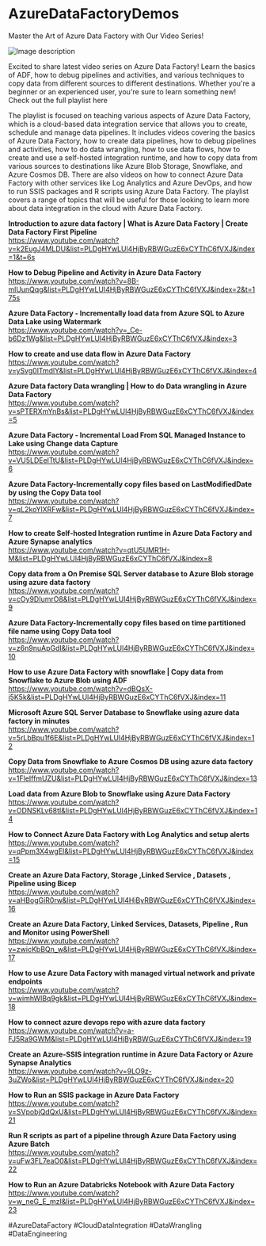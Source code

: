 # AzureDataFactoryDemos
Master the Art of Azure Data Factory with Our Video Series!


![Image description](https://dev-to-uploads.s3.amazonaws.com/uploads/articles/34tw985kf8ed98ox7c2z.jpg)

Excited to share  latest video series on Azure Data Factory! Learn the basics of ADF, how to debug pipelines and activities, and various techniques to copy data from different sources to different destinations. Whether you're a beginner or an experienced user, you're sure to learn something new! Check out the full playlist here

The playlist is focused on teaching various aspects of Azure Data Factory, which is a cloud-based data integration service that allows you to create, schedule and manage data pipelines. It includes videos covering the basics of Azure Data Factory, how to create data pipelines, how to debug pipelines and activities, how to do data wrangling, how to use data flows, how to create and use a self-hosted integration runtime, and how to copy data from various sources to destinations like Azure Blob Storage, Snowflake, and Azure Cosmos DB. There are also videos on how to connect Azure Data Factory with other services like Log Analytics and Azure DevOps, and how to run SSIS packages and R scripts using Azure Data Factory. The playlist covers a range of topics that will be useful for those looking to learn more about data integration in the cloud with Azure Data Factory.

**Introduction to azure data factory | What is Azure Data Factory | Create Data Factory First Pipeline**<br>
https://www.youtube.com/watch?v=k2EugJ4MLDU&list=PLDgHYwLUl4HjByRBWGuzE6xCYThC6fVXJ&index=1&t=6s

**How to Debug Pipeline and Activity in Azure Data Factory**<br>
https://www.youtube.com/watch?v=8B-mlUunQqg&list=PLDgHYwLUl4HjByRBWGuzE6xCYThC6fVXJ&index=2&t=175s

**Azure Data Factory - Incrementally load data from Azure SQL to Azure Data Lake using Watermark**<br>
https://www.youtube.com/watch?v=_Ce-b6Dz1Wg&list=PLDgHYwLUl4HjByRBWGuzE6xCYThC6fVXJ&index=3

**How to create and use data flow in Azure Data Factory**<br>
https://www.youtube.com/watch?v=ySvg0lTmdlY&list=PLDgHYwLUl4HjByRBWGuzE6xCYThC6fVXJ&index=4

**Azure Data factory Data wrangling | How to do Data wrangling in Azure Data Factory**<br>
https://www.youtube.com/watch?v=sPTERXmYnBs&list=PLDgHYwLUl4HjByRBWGuzE6xCYThC6fVXJ&index=5

**Azure Data Factory - Incremental Load From SQL Managed Instance to Lake using Change data Capture**<br>
https://www.youtube.com/watch?v=VU5LDEeITtU&list=PLDgHYwLUl4HjByRBWGuzE6xCYThC6fVXJ&index=6

**Azure Data Factory-Incrementally copy files based on LastModifiedDate by using the Copy Data tool**<br>
https://www.youtube.com/watch?v=qL2koYlXRFw&list=PLDgHYwLUl4HjByRBWGuzE6xCYThC6fVXJ&index=7

**How to create Self-hosted Integration runtime in Azure Data Factory and Azure Synapse analytics**<br>
https://www.youtube.com/watch?v=qtU5UMR1H-M&list=PLDgHYwLUl4HjByRBWGuzE6xCYThC6fVXJ&index=8

**Copy data from a On Premise SQL Server database to Azure Blob storage using azure data factory**<br>
https://www.youtube.com/watch?v=cOy9DIumrO8&list=PLDgHYwLUl4HjByRBWGuzE6xCYThC6fVXJ&index=9

**Azure Data Factory-Incrementally copy files based on time partitioned file name using Copy Data tool**<br>
https://www.youtube.com/watch?v=z6n9nuApGdI&list=PLDgHYwLUl4HjByRBWGuzE6xCYThC6fVXJ&index=10

**How to use Azure Data Factory with snowflake | Copy data from Snowflake to Azure Blob using ADF**	<br>
https://www.youtube.com/watch?v=dBQsX-i5K5k&list=PLDgHYwLUl4HjByRBWGuzE6xCYThC6fVXJ&index=11

**Microsoft Azure SQL Server Database to Snowflake using azure data factory in minutes**<br>
https://www.youtube.com/watch?v=5rLbBpu1f6E&list=PLDgHYwLUl4HjByRBWGuzE6xCYThC6fVXJ&index=12

**Copy Data from Snowflake to Azure Cosmos DB using azure data factory**<br>
https://www.youtube.com/watch?v=1FleIffmUZU&list=PLDgHYwLUl4HjByRBWGuzE6xCYThC6fVXJ&index=13

**Load data from Azure Blob to Snowflake using Azure Data Factory**<br>
https://www.youtube.com/watch?v=ODNSKLv68tI&list=PLDgHYwLUl4HjByRBWGuzE6xCYThC6fVXJ&index=14

**How to Connect Azure Data Factory with Log Analytics and setup alerts**<br>
https://www.youtube.com/watch?v=qPpm3X4wgEI&list=PLDgHYwLUl4HjByRBWGuzE6xCYThC6fVXJ&index=15

**Create an Azure Data Factory, Storage ,Linked Service , Datasets , Pipeline using Bicep**<br>
https://www.youtube.com/watch?v=aHBogGiR0rw&list=PLDgHYwLUl4HjByRBWGuzE6xCYThC6fVXJ&index=16

**Create an Azure Data Factory, Linked Services, Datasets, Pipeline , Run and Monitor using PowerShell**<br>
https://www.youtube.com/watch?v=zwicKbBQn_w&list=PLDgHYwLUl4HjByRBWGuzE6xCYThC6fVXJ&index=17

**How to use Azure Data Factory with managed virtual network and private endpoints**<br>
https://www.youtube.com/watch?v=wimhWlBq9gk&list=PLDgHYwLUl4HjByRBWGuzE6xCYThC6fVXJ&index=18

**How to connect azure devops repo with azure data factory**<br>
https://www.youtube.com/watch?v=a-FJ5Ra9GWM&list=PLDgHYwLUl4HjByRBWGuzE6xCYThC6fVXJ&index=19

**Create an Azure-SSIS integration runtime in Azure Data Factory or Azure Synapse Analytics**<br>
https://www.youtube.com/watch?v=9LO9z-3uZWo&list=PLDgHYwLUl4HjByRBWGuzE6xCYThC6fVXJ&index=20

**How to Run an SSIS package in Azure Data Factory**<br>
https://www.youtube.com/watch?v=SVpobjQdQxU&list=PLDgHYwLUl4HjByRBWGuzE6xCYThC6fVXJ&index=21

**Run R scripts as part of a pipeline through Azure Data Factory using Azure Batch**<br>
https://www.youtube.com/watch?v=uFw3FL7eaO0&list=PLDgHYwLUl4HjByRBWGuzE6xCYThC6fVXJ&index=22

**How to Run an Azure Databricks Notebook with Azure Data Factory**<br>
https://www.youtube.com/watch?v=w_neG_E_mzI&list=PLDgHYwLUl4HjByRBWGuzE6xCYThC6fVXJ&index=23


#AzureDataFactory #CloudDataIntegration #DataWrangling #DataEngineering
